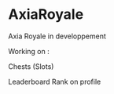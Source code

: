 # AxiaRoyale
 Axia Royale in developpement 


Working on :

Chests (Slots)

Leaderboard Rank on profile

